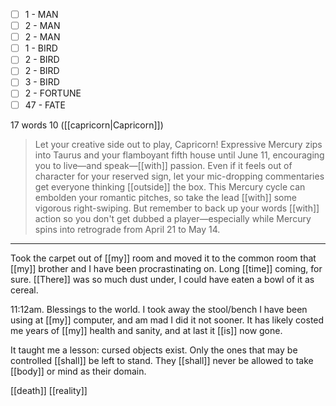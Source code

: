 - [ ] 1 - MAN
- [ ] 2 - MAN
- [ ] 2 - MAN
- [ ] 1 - BIRD
- [ ] 2 - BIRD
- [ ] 2 - BIRD
- [ ] 3 - BIRD
- [ ] 2 - FORTUNE
- [ ] 47 - FATE

17 words
10 ([[capricorn|Capricorn]])
>Let your creative side out to play, Capricorn! Expressive Mercury zips into Taurus and your flamboyant fifth house until June 11, encouraging you to live—and speak—[[with]] passion. Even if it feels out of character for your reserved sign, let your mic-dropping commentaries get everyone thinking [[outside]] the box. This Mercury cycle can embolden your romantic pitches, so take the lead [[with]] some vigorous right-swiping. But remember to back up your words [[with]] action so you don't get dubbed a player—especially while Mercury spins into retrograde from April 21 to May 14.

* * * 

Took the carpet out of [[my]] room and moved it to the common room that [[my]] brother and I have been procrastinating on. Long [[time]] coming, for sure. [[There]] was so much dust under, I could have eaten a bowl of it as cereal.

11:12am. Blessings to the world. I took away the stool/bench I have been using at [[my]] computer, and am mad I did it not sooner. It has likely costed me years of [[my]] health and sanity, and at last it [[is]] now gone.

It taught me a lesson: cursed objects exist. Only the ones that may be controlled [[shall]] be left to stand. They [[shall]] never be allowed to take [[body]] or mind as their domain.

[[death]] [[reality]] 
